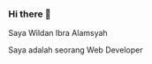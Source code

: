 ### Hi there 👋

Saya Wildan Ibra Alamsyah

Saya adalah seorang Web Developer
<!--
**wildanibr/wildanibr** is a ✨ _special_ ✨ repository because its `README.md` (this file) appears on your GitHub profile.

